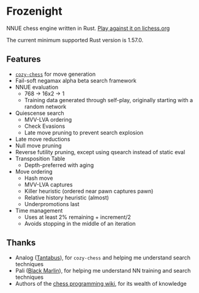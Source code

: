 # Frozenight

NNUE chess engine written in Rust. [Play against it on lichess.org][lichess]

The current minimum supported Rust version is 1.57.0.

## Features

- [`cozy-chess`] for move generation
- Fail-soft negamax alpha beta search framework
- NNUE evaluation
  - 768 -> 16x2 -> 1
  - Training data generated through self-play, originally starting with a random network
- Quiescense search
  - MVV-LVA ordering
  - Check Evasions
  - Late move pruning to prevent search explosion
- Late move reductions
- Null move pruning
- Reverse futility pruning, except using qsearch instead of static eval
- Transposition Table
  - Depth-preferred with aging
- Move ordering
  - Hash move
  - MVV-LVA captures
  - Killer heuristic (ordered near pawn captures pawn)
  - Relative history heuristic (almost)
  - Underpromotions last
- Time management
  - Uses at least 2% remaining + increment/2
  - Avoids stopping in the middle of an iteration

## Thanks

- Analog ([Tantabus]), for `cozy-chess` and helping me understand search techniques
- Pali ([Black Marlin]), for helping me understand NN training and search techniques
- Authors of the [chess programming wiki], for its wealth of knowledge

[lichess]: https://lichess.org/@/FrozenightEngine
[`cozy-chess`]: https://github.com/analog-hors/cozy-chess
[Tantabus]: https://github.com/analog-hors/tantabus
[Black Marlin]: https://github.com/dsekercioglu/blackmarlin
[chess programming wiki]: https://www.chessprogramming.org/Main_Page
